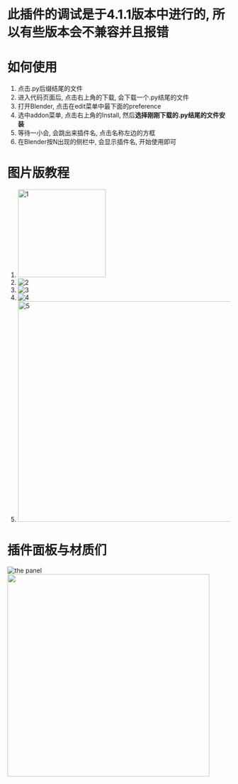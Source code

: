 # **此插件的调试是于4.1.1版本中进行的, 所以有些版本会不兼容并且报错**

# 如何使用
1. 点击.py后缀结尾的文件
2. 进入代码页面后, 点击右上角的下载, 会下载一个.py结尾的文件
3. 打开Blender, 点击在edit菜单中最下面的preference
4. 选中addon菜单, 点击右上角的Install, 然后**选择刚刚下载的.py结尾的文件安装**
5. 等待一小会, 会跳出来插件名, 点击名称左边的方框
6. 在Blender按N出现的侧栏中, 会显示插件名, 开始使用即可

# 图片版教程
1. <img width="198" alt="1" src="https://github.com/user-attachments/assets/6abe01ac-fbc5-47e8-bdc4-d6e45c0e5bf8">
2. ![2](https://github.com/user-attachments/assets/85182864-e7ba-43c2-b9f6-8f23eed3978c)
3. ![3](https://github.com/user-attachments/assets/a11cb922-28fd-4f0c-866e-1eeac229046d)
4. ![4](https://github.com/user-attachments/assets/241d38c0-36d3-4a52-89a8-8041100b6877)
5.  <img width="497" alt="5" src="https://github.com/user-attachments/assets/a4b6f92c-8929-47b9-8933-a544821eefaa">

# 插件面板与材质们

![the panel](https://github.com/user-attachments/assets/434c2eda-52eb-4c97-a4bb-a22938168cdb) <img src="https://github.com/user-attachments/assets/9e85e3e1-8943-47be-a0af-364398d7153d" width="456px">

